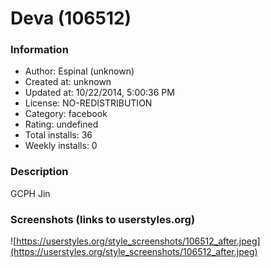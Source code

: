 # Deva (106512)

### Information
- Author: Espinal (unknown)
- Created at: unknown
- Updated at: 10/22/2014, 5:00:36 PM
- License: NO-REDISTRIBUTION
- Category: facebook
- Rating: undefined
- Total installs: 36
- Weekly installs: 0


### Description
GCPH Jin


### Screenshots (links to userstyles.org)
![https://userstyles.org/style_screenshots/106512_after.jpeg](https://userstyles.org/style_screenshots/106512_after.jpeg)



